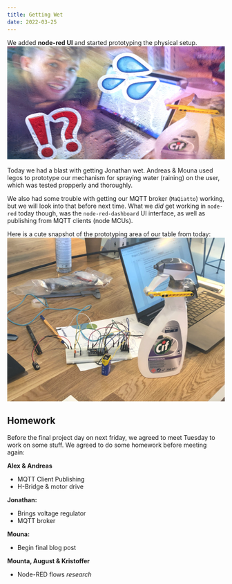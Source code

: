 ```yaml
---
title: Getting Wet
date: 2022-03-25
---
```

We added **node-red UI** and started prototyping the physical setup.
![](./jonathan-got-wet.jpg)

Today we had a blast with getting Jonathan wet. Andreas & Mouna used legos to prototype our mechanism for spraying water (raining) on the user, which was tested propperly and thoroughly.

We also had some trouble with getting our MQTT broker (`MaQiatto`) working, but we will look into that before next time. What we *did* get working in `node-red` today though, was the `node-red-dashboard` UI interface, as well as publishing from MQTT clients (node MCUs).

Here is a cute snapshot of the prototyping area of our table from today:
![](./prototyping.jpg)
## Homework
Before the final project day on next friday, we agreed to meet Tuesday to work on some stuff. We agreed to do some homework before meeting again:

**Alex & Andreas**
* MQTT Client Publishing
* H-Bridge & motor drive

**Jonathan:**
* Brings voltage regulator
* MQTT broker

**Mouna:**
* Begin final blog post

**Mounta, August & Kristoffer**
* Node-RED flows *research*